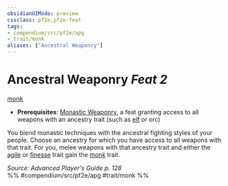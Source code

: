 ```yaml
---
obsidianUIMode: preview
cssclass: pf2e,pf2e-feat
tags:
- compendium/src/pf2e/apg
- trait/monk
aliases: ["Ancestral Weaponry"]
---
```

# Ancestral Weaponry  *Feat 2*  
[monk](Reference/Rules/Traits/monk.md "Monk Class Trait")  

- **Prerequisites**: [Monastic Weaponry](monastic-weaponry.md), a feat granting access to all weapons with an ancestry trait (such as [elf](elven-weapon-familiarity.md) or orc)

You blend monastic techniques with the ancestral fighting styles of your people. Choose an ancestry for which you have access to all weapons with that trait. For you, melee weapons with that ancestry trait and either the [agile](agile.md "Agile Weapon Trait") or [finesse](finesse.md "Finesse Weapon Trait") trait gain the [monk](Reference/Rules/Traits/monk.md "Monk Class Trait") trait.

*Source: Advanced Player's Guide p. 128*  
%% #compendium/src/pf2e/apg #trait/monk %%